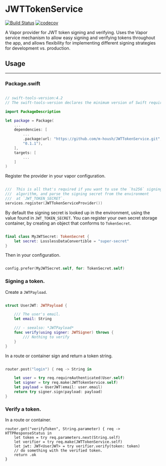 # JWTTokenService

[![Build Status](https://travis-ci.org/m-housh/JWTTokenService.svg?branch=master)](https://travis-ci.org/m-housh/JWTTokenService)
[![codecov](https://codecov.io/gh/m-housh/JWTTokenService/branch/master/graph/badge.svg)](https://codecov.io/gh/m-housh/JWTTokenService)


A Vapor provider for JWT token signing and verifying. Uses the Vapor service
mechanism to allow easy signing and verifying tokens throughout the app, and
allows flexibility for implementing different signing strategies for development
vs. production.


## Usage
-----

### Package.swift

``` swift

// swift-tools-version:4.2
// The swift-tools-version declares the minimum version of Swift required to build this package.

import PackageDescription

let package = Package(
    ...
    dependencies: [
        ...
        .package(url: "https://github.com/m-housh/JWTTokenService.git", from:
        "0.1.1"),
    ],
    targets: [
        ...
    ]
)

```

Register the provider in your vapor configuration.

``` swift

///  This is all that's required if you want to use the `hs256` signing
///  algorithm, and parse the signing secret from the environment
///  at `JWT_TOKEN_SECRET`.
services.register(JWTTokenServiceProvider())

```


By default the signing secret is looked up in the environment, using the value
found in `JWT_TOKEN_SECRET`.  You can register your own secret storage
container, by creating an object that conforms to `TokenSecret`.

``` swift

final class MyJWTSecret: TokenSecret {
    let secret: LosslessDataConvertible = "super-secret"
}

```

Then in your configuration.

``` swift

config.prefer(MyJWTSecret.self, for: TokenSecret.self)

```

### Signing a token.

Create a `JWTPayload`.

``` swift

struct UserJWT: JWTPayload {

    /// The user's email.
    let email: String

    /// - seealso: *JWTPayload*
    func verify(using signer: JWTSigner) throws {
        /// Nothing to verify
    }
}
```

In a route or container sign and return a token string.

``` swift

router.post("login") { req -> String in

    let user = try req.requireAuthenticated(User.self)
    let signer = try req.make(JWTTokenService.self)
    let payload = UserJWT(email: user.email)
    return try signer.sign(payload: payload)
}

```

### Verify a token.

In a route or container.

```
router.get("verifyToken", String.parameter) { req -> HTTPResponseStatus in
    let token = try req.parameters.next(String.self)
    let verifier = try req.make(JWTTokenService.self)
    let jwt: JWT<UserJWT> = try verifier.verify(token: token)
    // do something with the verified token.
    return .ok
}
```
    

